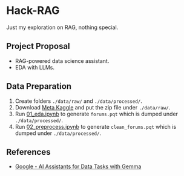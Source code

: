 # Hack-RAG

Just my exploration on RAG, nothing special.

## Project Proposal
* RAG-powered data science assistant.
* EDA with LLMs.

## Data Preparation
1. Create folders `./data/raw/` and `./data/processed/`.
2. Download [Meta Kaggle](https://www.kaggle.com/datasets/kaggle/meta-kaggle/data) and put the zip file under `./data/raw/`.
3. Run [01_eda.ipynb](https://github.com/JiangJiaWei1103/Hack-RAG/blob/main/01_eda.ipynb) to generate `forums.pqt` which is dumped under `./data/processed/`.
4. Run [02_preprocess.ipynb](https://github.com/JiangJiaWei1103/Hack-RAG/blob/main/02_preprocess.ipynb) to generate `clean_forums.pqt` which is dumped under `./data/processed/`.

## References
* [Google - AI Assistants for Data Tasks with Gemma](https://www.kaggle.com/competitions/data-assistants-with-gemma/)
